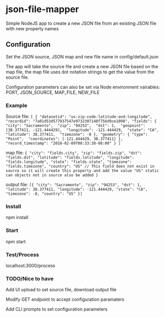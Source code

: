 # json-file-mapper
Simple NodeJS app to create a new JSON file from an existing JSON file with new property names

## Configuration
Set the JSON source, JSON map and new file name in config/default.json

The app will take the source file and create a new JSON file based on the map file, the map file uses dot notation strings to get the value from the source file.

Configuration parameters can also be set via Node environment vairables: PORT, JSON_SOURCE, MAP_FILE, NEW_FILE

### Example
Source file:
`[
    {
    "datasetid": "us-zip-code-latitude-and-longitude", 
    "recordid": "7a01d53d577937547e9732307148f756d9ce1098",
    "fields": {
        "city": "Sacramento", 
        "zip": "94253", 
        "dst": 1, 
        "geopoint": [38.377411, -121.444429], 
        "longitude": -121.444429, 
        "state": "CA", 
        "latitude": 38.377411, 
        "timezone": -8
    },
    "geometry": {
        "type": "Point", 
        "coordinates": [-121.444429, 38.377411]
    },
    "record_timestamp": "2018-02-09T08:33:38-08:00"
    }
]`

map file:
`{
    "city": "fields.city",
    "zip": "fields.zip",
    "dst": "fields.dst",
    "latitude": "fields.latitude",
    "longitude": "fields.longitude",
    "state": "fields.state",
    "timezone": "fields.timezone",
    "country": "US" // This field does not exist in source so it will create this property and add the value "US" static can objects not in source also be added
}`

output file:
`[{
	"city": "Sacramento",
	"zip": "94253",
	"dst": 1,
	"latitude": 38.377411,
	"longitude": -121.444429,
	"state": "CA",
	"timezone": -8,
	"country": "US"
}]`


### Install
npm install

### Start
npm start

### Test/Process
localhost:3000/process

### TODO/Nice to have
Add UI upload to set source file, download output file

Modify GET endpoint to accept configuration paramaters

Add CLI prompts to set configuration parameters
